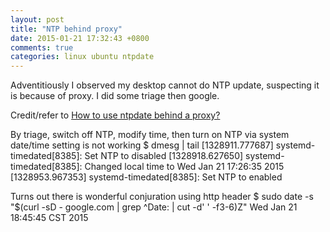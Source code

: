 ```yaml
---
layout: post
title: "NTP behind proxy"
date: 2015-01-21 17:32:43 +0800
comments: true
categories: linux ubuntu ntpdate
---
```


Adventitiously I observed my desktop cannot do NTP update, suspecting
it is because of proxy. I did some triage then google.

Credit/refer to 
[How to use ntpdate behind a proxy?](http://superuser.com/questions/307158/how-to-use-ntpdate-behind-a-proxy)

<!--more-->

By triage, switch off NTP, modify time, then turn on NTP via system date/time setting is not working 
    $ dmesg | tail 
    [1328911.777687] systemd-timedated[8385]: Set NTP to disabled
    [1328918.627650] systemd-timedated[8385]: Changed local time to Wed Jan 21 17:26:35 2015
    [1328953.967353] systemd-timedated[8385]: Set NTP to enabled

Turns out there is wonderful conjuration using http header
    $ sudo date -s "$(curl -sD - google.com | grep ^Date: | cut -d' ' -f3-6)Z"
    Wed Jan 21 18:45:45 CST 2015

